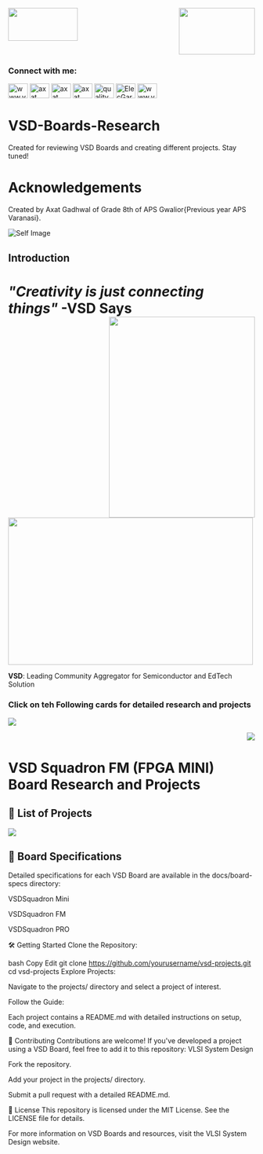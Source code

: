 <p><img src="https://github.com/user-attachments/assets/0c0c1366-efa6-4308-84cf-0e137a1ad924" Width=141.82 Height=67.46 ALIGN=left><p align="right"><img src="https://github.com/user-attachments/assets/e55fa4a3-7e42-49b9-9c31-84dd0c042695" Width=155 Height=95></p></p> 



<h3 align="left">Connect with me:</h3>
<p align="left">
<a href="https://dev.to/www.vlsisysytemdesign.com" target="blank"><img align="center" src="https://raw.githubusercontent.com/rahuldkjain/github-profile-readme-generator/master/src/images/icons/Social/devto.svg" alt="www.vlsisysytemdesign.com" height="30" width="40" /></a>
<a href="https://twitter.com/axat gadhwal" target="blank"><img align="center" src="https://raw.githubusercontent.com/rahuldkjain/github-profile-readme-generator/master/src/images/icons/Social/twitter.svg" alt="axat gadhwal" height="30" width="40" /></a>
<a href="https://linkedin.com/in/axat gadhwal" target="blank"><img align="center" src="https://raw.githubusercontent.com/rahuldkjain/github-profile-readme-generator/master/src/images/icons/Social/linked-in-alt.svg" alt="axat gadhwal" height="30" width="40" /></a>
<a href="https://fb.com/axat gadhwal" target="blank"><img align="center" src="https://raw.githubusercontent.com/rahuldkjain/github-profile-readme-generator/master/src/images/icons/Social/facebook.svg" alt="axat gadhwal" height="30" width="40" /></a>
<a href="https://instagram.com/quality pixels" target="blank"><img align="center" src="https://raw.githubusercontent.com/rahuldkjain/github-profile-readme-generator/master/src/images/icons/Social/instagram.svg" alt="quality pixels" height="30" width="40" /></a>
<a href="https://www.youtube.com/@ElecGarage-India" target="blank"><img align="center" src="https://raw.githubusercontent.com/rahuldkjain/github-profile-readme-generator/master/src/images/icons/Social/youtube.svg" alt="ElecGarageINDIA" height="30" width="40" /></a>
<a href="/www.vlsisystemdesign.com" target="blank"><img align="center" src="https://raw.githubusercontent.com/rahuldkjain/github-profile-readme-generator/master/src/images/icons/Social/rss.svg" alt="www.vlsisystemdesign.com" height="30" width="40" /></a>
</p>

# VSD-Boards-Research

Created for reviewing VSD Boards and creating different projects. Stay tuned!

# Acknowledgements

Created by Axat Gadhwal of Grade 8th of APS Gwalior{Previous year APS Varanasi}. 

![Self Image](https://github.com/user-attachments/assets/0c0c1366-efa6-4308-84cf-0e1371ad924)






## Introduction

# **_"Creativity is just connecting things"_** -VSD Says  <img src="https://github.com/user-attachments/assets/8ce42fca-75d8-4bdc-aa83-3fc17ae75715" width =297.88 height=409.46 ALIGN=right>

<img src="https://github.com/user-attachments/assets/a3c162b1-0256-4eb2-820e-a56324733953" Height="300" Width="500">


**VSD**: Leading Community Aggregator for Semiconductor and EdTech Solution

### Click on teh Following cards for detailed research and projects

<P align = "left"><a href="https://www.vlsisystemdesign.com/vsdsquadronmini/"><img src="https://github.com/user-attachments/assets/f10ad44f-7639-4df4-9834-36bb17dc25b9"></a></P>
<p align = "right"><a href="https://www.vlsisystemdesign.com/vsdsquadronfm/"><img src="https://github.com/user-attachments/assets/aaf73a6c-fa6a-421b-b5e9-c67a7dfeefd5"></a></p>



# VSD Squadron FM (FPGA MINI) Board Research and Projects

## 👾 List of Projects


<a href = "https://github.com/Axat-Gadhwal/VSD-Boards-Research/tree/main/Project%201%20-%20RGB%20Led%20"><img src="Screenshot 2025-05-02 154904](https://github.com/user-attachments/assets/f60707b4-6f3a-4890-8362-887ea87477cf"></a>

## 📘 Board Specifications
Detailed specifications for each VSD Board are available in the docs/board-specs directory:​

VSDSquadron Mini

VSDSquadron FM

VSDSquadron PRO

🛠️ Getting Started
Clone the Repository:

bash
Copy
Edit
git clone https://github.com/yourusername/vsd-projects.git
cd vsd-projects
Explore Projects:

Navigate to the projects/ directory and select a project of interest.

Follow the Guide:

Each project contains a README.md with detailed instructions on setup, code, and execution.

🤝 Contributing
Contributions are welcome! If you've developed a project using a VSD Board, feel free to add it to this repository:​
VLSI System Design

Fork the repository.

Add your project in the projects/ directory.

Submit a pull request with a detailed README.md.

📄 License
This repository is licensed under the MIT License. See the LICENSE file for details.​

For more information on VSD Boards and resources, visit the VLSI System Design website.


